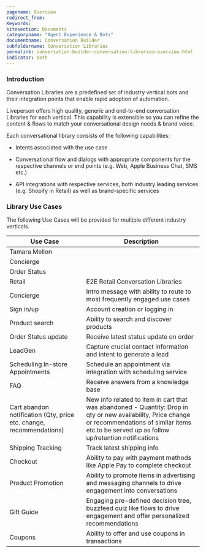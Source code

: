 ```yaml
---
pagename: Overview
redirect_from:
Keywords:
sitesection: Documents
categoryname: "Agent Experience & Bots"
documentname: Conversation Builder
subfoldername: Conversation Libraries
permalink: conversation-builder-conversation-libraries-overview.html
indicator: both
---
```


### Introduction

Conversation Libraries are a predefined set of industry vertical bots and their integration points that enable rapid adoption of automation.

Liveperson offers high quality, generic and end-to-end conversation Libraries for each vertical. This capability is extensible so you can refine the content & flows to match your conversational design needs & brand voice.

Each conversational library consists of the following capabilities:

* Intents associated with the use case

* Conversational flow and dialogs with appropriate components for the respective channels or end points (e.g. Web, Apple Business Chat, SMS etc.)

* API integrations with respective services, both industry leading services (e.g. Shopify in Retail) as well as brand-specific services

### Library Use Cases

The following Use Cases will be provided for multiple different industry verticals. 

<table>
<thead>
<tr>
<th>Use Case</th>
<th>Description</th>
</tr>
</thead>
 <tbody><tr>
 <td>Tamara Mellon </td>
 <td></td>
 </tr>
 <tr>
 <td>Concierge</td>
 <td></td>
 </tr>
 <tr>
 <td>Order Status</td>
 <td></td>
 </tr>
 <tr>
 <td>Retail</td>
 <td>E2E Retail Conversation Libraries</td>
 </tr>
 <tr>
 <td>Concierge</td>
 <td>Intro message with ability to route to most frequently engaged use cases</td>
 </tr>
 <tr>
 <td>Sign in/up</td>
 <td>Account creation or logging in</td>
 </tr>
 <tr>
 <td>Product search</td>
 <td>Ability to search and discover products</td>
 </tr>
 <tr>
 <td>Order Status update</td>
 <td>Receive latest status update on order</td>
 </tr>
 <tr>
 <td>LeadGen</td>
 <td>Capture crucial contact information and intent to generate a lead</td>
 </tr>
 <tr>
 <td>Scheduling In-store Appointments</td>
 <td>Schedule an appointment via integration with scheduling service</td>
 </tr>
 <tr>
 <td>FAQ</td>
 <td>Receive answers from a knowledge base</td>
 </tr>
 <tr>
 <td>Cart abandon notification (Qty, price etc. change, recommendations)</td>
 <td>New info related to item in cart that was abandoned - Quantity: Drop in qty or new availability, Price change or recommendations of similar items etc.to be served up as follow up/retention notifications</td>
 </tr>
 <tr>
 <td>Shipping Tracking</td>
 <td>Track latest shipping info</td>
 </tr>
 <tr>
 <td>Checkout</td>
 <td>Ability to pay with payment methods like Apple Pay to complete checkout</td>
 </tr>
 <tr>
 <td>Product Promotion</td>
 <td>Ability to promote items in advertising and messaging channels to drive engagement into conversations</td>
 </tr>
 <tr>
 <td>Gift Guide</td>
 <td>Engaging pre-defined decision tree, buzzfeed quiz like flows to drive engagement and offer personalized recommendations</td>
 </tr>
 <tr>
 <td>Coupons</td>
 <td>Ability to offer and use coupons in transactions</td>
 </tr>
 </tbody>
</table>